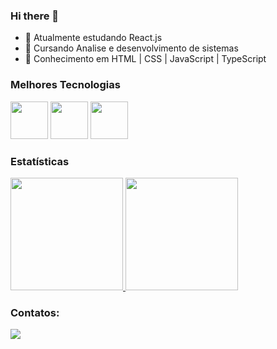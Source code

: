 ### Hi there 👋

- 🌱 Atualmente estudando React.js
- 👯 Cursando Analise e desenvolvimento de sistemas
- 🤔 Conhecimento em HTML | CSS | JavaScript | TypeScript

### Melhores Tecnologias

<div>
<img src="https://cdn.jsdelivr.net/gh/devicons/devicon/icons/javascript/javascript-original.svg" width="60"/>
<img src="https://cdn.jsdelivr.net/gh/devicons/devicon/icons/typescript/typescript-original.svg"  width="60" />
<img src="https://cdn.jsdelivr.net/gh/devicons/devicon/icons/react/react-original.svg"  width="60" />

</div>

### Estatísticas
<div>
<a href="https://github.com/DevAlanCosta">
<img height="180em" src="https://github-readme-stats.vercel.app/api/top-langs/?username=DevAlanCosta&layout=compact&langs_count=7&theme=vue-dark"/>
<img height="180em" src="https://github-readme-stats.vercel.app/api?username=DevAlanCosta&show_icons=true&theme=vue-dark&include_all_commits=true&count_private=true"/>
  </a>
</div>

### Contatos:
<a href="https://www.linkedin.com/in/alancosta02" target="_blank"><img src="https://img.shields.io/badge/-LinkedIn-%230077B5?style=for-the-badge&logo=linkedin&logoColor=white" target="_blank"></a>  

